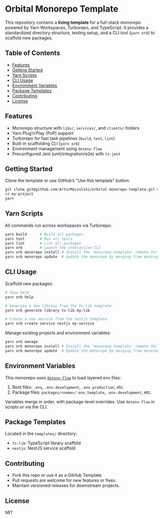# Orbital Monorepo Template

This repository contains a **living template** for a full-stack monorepo powered by Yarn Workspaces, Turborepo, and TypeScript. It provides a standardized directory structure, testing setup, and a CLI tool (`yarn orb`) to scaffold new packages.

## Table of Contents

- [Features](#features)
- [Getting Started](#getting-started)
- [Yarn Scripts](#yarn-scripts)
- [CLI Usage](#cli-usage)
- [Environment Variables](#environment-variables)
- [Package Templates](#package-templates)
- [Contributing](#contributing)
- [License](#license)

## Features

- Monorepo structure with `libs/`, `services/`, and `clients/` folders
- Yarn Plug’n’Play (PnP) support
- Turborepo for fast task pipelines (`build`, `test`, `lint`)
- Built-in scaffolding CLI (`yarn orb`)
- Environment management using `dotenv-flow`
- Preconfigured Jest (unit/integration/e2e) with `ts-jest`

## Getting Started

Clone the template or use GitHub’s "Use this template" button:

```bash
git clone git@github.com:ArturMoczulski/orbital-monorepo-template.git my-project
cd my-project
yarn
```

## Yarn Scripts

All commands run across workspaces via Turborepo:

```bash
yarn build      # Build all packages
yarn test       # Run all tests
yarn lint       # Lint all packages
yarn orb        # Launch the interactive CLI
yarn orb monorepo install # Install the 'monorepo-template' remote for this repo.
yarn orb monorepo update  # Update the monorepo by merging from monorepo-template remote
```

## CLI Usage

Scaffold new packages:

```bash
# Show help
yarn orb help

# Generate a new library from the ts-lib template
yarn orb generate library ts-lib my-lib

# Create a new service from the nestjs template
yarn orb create service nestjs my-service
```

Manage existing projects and environment variables:

```bash
yarn orb manage
yarn orb monorepo install # Install the 'monorepo-template' remote for this repo.
yarn orb monorepo update  # Update the monorepo by merging from monorepo-template remote
```

## Environment Variables

This monorepo uses [`dotenv-flow`](https://github.com/kerimdzhanov/dotenv-flow) to load layered env files:

1. Root files: `.env`, `.env.development`, `.env.production`, etc.
2. Package files: `packages/<name>/.env.template`, `.env.development`, etc.

Variables merge in order, with package-level overrides. Use `dotenv-flow` in scripts or via the CLI.

## Package Templates

Located in the `templates/` directory:

- `ts-lib`: TypeScript library scaffold
- `nestjs`: NestJS service scaffold

## Contributing

- Fork this repo or use it as a GitHub Template.
- Pull requests are welcome for new features or fixes.
- Maintain versioned releases for downstream projects.

## License

MIT
